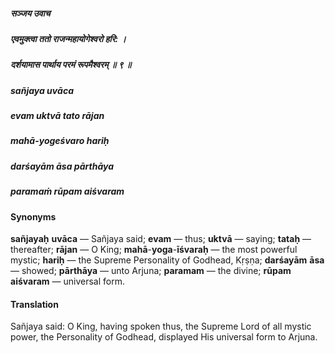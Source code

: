 ##### सञ्जय उवाच
##### एवमुक्त्वा ततो राजन्महायोगेश्वरो हरि: ।
##### दर्शयामास पार्थाय परमं रूपमैश्वरम् ॥ ९ ॥

##### sañjaya uvāca
##### evam uktvā tato rājan
##### mahā-yogeśvaro hariḥ
##### darśayām āsa pārthāya
##### paramaṁ rūpam aiśvaram

#### Synonyms

**sañjayaḥ** **uvāca** — Sañjaya said; **evam** — thus; **uktvā** — saying; **tataḥ** — thereafter; **rājan** — O King; **mahā**-**yoga**-**īśvaraḥ** — the most powerful mystic; **hariḥ** — the Supreme Personality of Godhead, Kṛṣṇa; **darśayām** **āsa** — showed; **pārthāya** — unto Arjuna; **paramam** — the divine; **rūpam** **aiśvaram** — universal form.

#### Translation

Sañjaya said: O King, having spoken thus, the Supreme Lord of all mystic power, the Personality of Godhead, displayed His universal form to Arjuna.